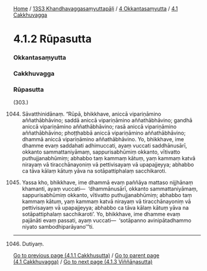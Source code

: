
[Home](/) / [13S3 Khandhavaggasaṃyuttapāḷi](/tipitaka/13S3.md) / [4 Okkantasaṃyutta](/tipitaka/13S3/4.md) / [4.1 Cakkhuvagga](/tipitaka/13S3/4/4.1.md)

# 4.1.2 Rūpasutta

### Okkantasaṃyutta

### Cakkhuvagga

### Rūpasutta

(303.)

1044. Sāvatthinidānaṃ. “Rūpā, bhikkhave, aniccā vipariṇāmino aññathābhāvino; saddā aniccā vipariṇāmino aññathābhāvino; gandhā aniccā vipariṇāmino aññathābhāvino; rasā aniccā vipariṇāmino aññathābhāvino; phoṭṭhabbā aniccā vipariṇāmino aññathābhāvino; dhammā aniccā vipariṇāmino aññathābhāvino. Yo, bhikkhave, ime dhamme evaṃ saddahati adhimuccati, ayaṃ vuccati saddhānusārī, okkanto sammattaniyāmaṃ, sappurisabhūmiṃ okkanto, vītivatto puthujjanabhūmiṃ; abhabbo taṃ kammaṃ kātuṃ, yaṃ kammaṃ katvā nirayaṃ vā tiracchānayoniṃ vā pettivisayaṃ vā upapajjeyya; abhabbo ca tāva kālaṃ kātuṃ yāva na sotāpattiphalaṃ sacchikaroti.

1045. Yassa kho, bhikkhave, ime dhammā evaṃ paññāya mattaso nijjhānaṃ khamanti, ayaṃ vuccati—  ‘dhammānusārī, okkanto sammattaniyāmaṃ, sappurisabhūmiṃ okkanto, vītivatto puthujjanabhūmiṃ; abhabbo taṃ kammaṃ kātuṃ, yaṃ kammaṃ katvā nirayaṃ vā tiracchānayoniṃ vā pettivisayaṃ vā upapajjeyya; abhabbo ca tāva kālaṃ kātuṃ yāva na sotāpattiphalaṃ sacchikaroti’. Yo, bhikkhave, ime dhamme evaṃ pajānāti evaṃ passati, ayaṃ vuccati—  ‘sotāpanno avinipātadhammo niyato sambodhiparāyano’”ti.

---

1046. Dutiyaṃ.



[Go to previous page (4.1.1 Cakkhusutta)](/tipitaka/13S3/4/4.1/4.1.1.md) / [Go to parent page (4.1 Cakkhuvagga)](/tipitaka/13S3/4/4.1.md) / [Go to next page (4.1.3 Viññāṇasutta)](/tipitaka/13S3/4/4.1/4.1.3.md)


